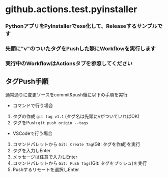 # github.actions.test.pyinstaller

### PythonアプリをPyInstallerでexe化して、Releaseするサンプルです
### 先頭に"v"のついたタグをPushした際にWorkflowを実行します
### 実行中のWorkflowはActionsタブを参照してください

## タグPush手順

 通常通りに変更ソースをcommit&push後に以下の手順を実行
 
 - コマンドで行う場合

 1. タグの作成 `git tag v1.1` (タグ名は先頭にvがついていればOK)
 1. タグをPush `git push origin --tags`

- VSCodeで行う場合
 1. コマンドパレットから `Git: Create Tag`(Git: タグを作成)を実行
 1. タグを入力しEnter
 1. メッセージは任意で入力しEnter
 1. コマンドパレットから `Git: Push Tags`(Git: タグをプッシュ)を実行
 1. Pushするリモートを選択しEnter
